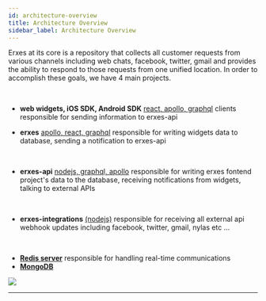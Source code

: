 ```yaml
---
id: architecture-overview
title: Architecture Overview
sidebar_label: Architecture Overview
---
```


<!--Content-->
Erxes at its core is a repository that collects all customer requests from various channels including web chats, facebook, twitter, gmail and provides the ability to respond to those requests from one unified location. In order to accomplish these goals, we have 4 main projects.

<br />

+ <b>web widgets, iOS SDK, Android SDK</b>
<a href="https://www.apollographql.com/docs/react/" target="__blank">react, apollo, graphql</a> clients responsible for sending information to erxes-api

+ <b>erxes</b> <a href="https://www.apollographql.com/docs/react/" target="__blank">apollo, react, graphql</a> 
responsible for writing widgets data to database, sending a notification to erxes-api 
<br />

+ <b>erxes-api</b> <a href="https://www.apollographql.com/docs/apollo-server" target="__blank">nodejs, graphql, apollo</a> responsible for writing erxes fontend project's data to the database, receiving notifications from widgets, talking to external APIs 
<br />

+ <b>erxes-integrations</b> <a href="https://www.apollographql.com/docs/apollo-server" target="__blank">(nodejs)</a> responsible for receiving all external api webhook updates including facebook, twitter, gmail, nylas etc ...
<br />

+ <b><a href="https://redis.io/">Redis server</a></b> responsible for handling real-time communications
+ <b><a href="https://www.mongodb.com/">MongoDB</a></b>

<div>
  <img src="https://erxes-docs.s3-us-west-2.amazonaws.com/erxes_architecture.svg" />
</div>

---
